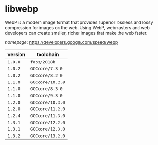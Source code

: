 # libwebp

WebP is a modern image format that provides superior  lossless and lossy compression for images on the web. Using WebP, webmasters  and web developers can create smaller, richer images that make the web  faster.

*homepage*: <https://developers.google.com/speed/webp>

version | toolchain
--------|----------
``1.0.0`` | ``foss/2018b``
``1.0.2`` | ``GCCcore/7.3.0``
``1.0.2`` | ``GCCcore/8.2.0``
``1.1.0`` | ``GCCcore/10.2.0``
``1.1.0`` | ``GCCcore/8.3.0``
``1.1.0`` | ``GCCcore/9.3.0``
``1.2.0`` | ``GCCcore/10.3.0``
``1.2.0`` | ``GCCcore/11.2.0``
``1.2.4`` | ``GCCcore/11.3.0``
``1.3.1`` | ``GCCcore/12.2.0``
``1.3.1`` | ``GCCcore/12.3.0``
``1.3.2`` | ``GCCcore/13.2.0``
